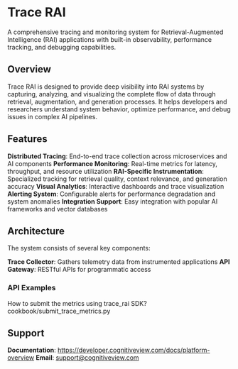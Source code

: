 # Trace RAI

A comprehensive tracing and monitoring system for Retrieval-Augmented Intelligence (RAI) applications with built-in observability, performance tracking, and debugging capabilities.

## Overview

Trace RAI is designed to provide deep visibility into RAI systems by capturing, analyzing, and visualizing the complete flow of data through retrieval, augmentation, and generation processes. It helps developers and researchers understand system behavior, optimize performance, and debug issues in complex AI pipelines.

## Features

**Distributed Tracing**: End-to-end trace collection across microservices and AI components
**Performance Monitoring**: Real-time metrics for latency, throughput, and resource utilization
**RAI-Specific Instrumentation**: Specialized tracking for retrieval quality, context relevance, and generation accuracy
**Visual Analytics**: Interactive dashboards and trace visualization
**Alerting System**: Configurable alerts for performance degradation and system anomalies
**Integration Support**: Easy integration with popular AI frameworks and vector databases

## Architecture

The system consists of several key components:

**Trace Collector**: Gathers telemetry data from instrumented applications
**API Gateway**: RESTful APIs for programmatic access


### API Examples

How to submit the metrics using trace_rai SDK?
cookbook/submit_trace_metrics.py

## Support

**Documentation**: https://developer.cognitiveview.com/docs/platform-overview
**Email**: support@cognitiveview.com

